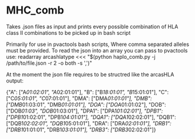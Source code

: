 # MHC_comb
Takes .json files as input and prints every possible combination of HLA class II combinations to be picked up in bash script 

Primarily for use in pvactools bash scripts, Where comma separated alleles must be provided. To read the json into an array you can pass to pvactools use:
readarray arcashlatype <<< "$(python haplo_comb.py -j /path/to/file.json -r 2 -o both -s ',')"

At the moment the json file requires to be structred like the arcasHLA output:

{"A": ["A*01:02:01", "A*02:01:01"], "B": ["B*18:01:01", "B*15:01:01"], "C": ["C*05:01:01", "C*07:01:01"], "DMA": ["DMA*01:01:01"], "DMB": ["DMB*01:03:01", "DMB*01:01:01"], "DOA": ["DOA*01:01:02"], "DOB": ["DOB*01:03", "DOB*01:03:01"], "DPA1": ["DPA1*01:02:01"], "DPB1": ["DPB1*01:02:01", "DPB1*04:01:01"], "DQA1": ["DQA1*02:02:01"], "DQB1": ["DQB1*02:02:01", "DQB1*05:01:01"], "DRA": ["DRA*02:01:01"], "DRB1": ["DRB1*01:01:01", "DRB1*03:01:01"], "DRB3": ["DRB3*02:02:01"]}
